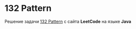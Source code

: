 # 132 Pattern
Решение задачи [132 Pattern](https://leetcode.com/problems/132-pattern/) c сайта **LeetCode** на языке **Java**